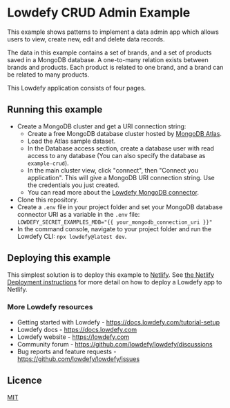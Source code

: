 # Lowdefy CRUD Admin Example

This example shows patterns to implement a data admin app which allows users to view, create new, edit and delete data records.

The data in this example contains a set of brands, and a set of products saved in a MongoDB database. A one-to-many relation exists between brands and products. Each product is related to one brand, and a brand can be related to many products.

This Lowdefy application consists of four pages.

## Running this example

-  Create a MongoDB cluster and get a URI connection string:
    - Create a free MongoDB database cluster hosted by [MongoDB Atlas](https://www.mongodb.com/try).
    - Load the Atlas sample dataset.
    - In the Database access section, create a database user with read access to any database (You can also specify the database as `example-crud`).
    - In the main cluster view, click "connect", then "Connect you application". This will give a MongoDB URI connection string. Use the credentials you just created.
    - You can read more about the [Lowdefy MongoDB connector](https://docs.lowdefy.com/MongoDB).
- Clone this repository.
- Create a `.env` file in your project folder and set your MongoDB database connector URI as a variable in the `.env` file: `LOWDEFY_SECRET_EXAMPLES_MDB="{{ your_mongodb_connection_uri }}"`
- In the command console, navigate to your project folder and run the Lowdefy CLI: `npx lowdefy@latest dev`.

## Deploying this example

This simplest solution is to deploy this example to [Netlify](https://netlify.com). See [the Netlify Deployment instructions](https://docs.lowdefy.com/deployment) for more detail on how to deploy a Lowdefy app to Netlify.

### More Lowdefy resources

- Getting started with Lowdefy - https://docs.lowdefy.com/tutorial-setup
- Lowdefy docs - https://docs.lowdefy.com
- Lowdefy website - https://lowdefy.com
- Community forum - https://github.com/lowdefy/lowdefy/discussions
- Bug reports and feature requests - https://github.com/lowdefy/lowdefy/issues

## Licence

[MIT](https://github.com/lowdefy/lowdefy-example-crud/blob/main/LICENSE)
